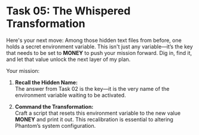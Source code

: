 # Task 05: The Whispered Transformation

Here's your next move: Among those hidden text files from before, one holds a secret environment variable. This isn't just any variable—it’s the key that needs to be set to **MONEY** to push your mission forward. Dig in, find it, and let that value unlock the next layer of my plan.

Your mission:

1. **Recall the Hidden Name:**  
   The answer from Task 02 is the key—it is the very name of the environment variable waiting to be activated.

2. **Command the Transformation:**  
   Craft a script that resets this environment variable to the new value **MONEY** and print it out. This recalibration is essential to altering Phantom’s system configuration.

